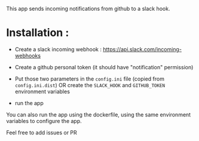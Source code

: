 This app sends incoming notifications from github to a slack hook.

# Installation :

- Create a slack incoming webhook : https://api.slack.com/incoming-webhooks

- Create a github personal token (it should have "notification" permission)

- Put those two parameters in the `config.ini` file (copied from `config.ini.dist`) OR create the 
`SLACK_HOOK` and `GITHUB_TOKEN` environment variables

- run the app

You can also run the app using the dockerfile, using the same environment variables to configure the app.

Feel free to add issues or PR

